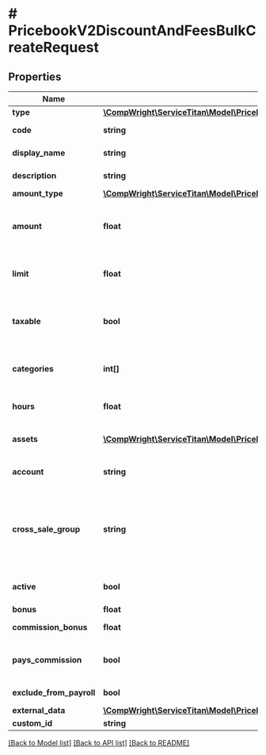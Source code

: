 # # PricebookV2DiscountAndFeesBulkCreateRequest

## Properties

Name | Type | Description | Notes
------------ | ------------- | ------------- | -------------
**type** | [**\CompWright\ServiceTitan\Model\PricebookV2DiscountAndFeesResponseType**](PricebookV2DiscountAndFeesResponseType.md) |  |
**code** | **string** | Code used for the discount or fee |
**display_name** | **string** | Name for the discount of fee | [optional]
**description** | **string** | Description for the item |
**amount_type** | [**\CompWright\ServiceTitan\Model\PricebookV2DiscountAndFeesResponseAmountType**](PricebookV2DiscountAndFeesResponseAmountType.md) |  |
**amount** | **float** | Amount is either the flat amount or percentage you want discounted/added |
**limit** | **float** | The maximum amount that can be applied for this item | [optional]
**taxable** | **bool** | Should tax be applied when the item is added on an estimate or invoice | [optional]
**categories** | **int[]** | The category technicians will use to find the item | [optional]
**hours** | **float** | The number of hours associated with the SKU | [optional]
**assets** | [**\CompWright\ServiceTitan\Model\PricebookV2SkuAssetRequest[]**](PricebookV2SkuAssetRequest.md) | Images, videos or PDFs attached to SKU | [optional]
**account** | **string** | The accounting account assigned to the SKU | [optional]
**cross_sale_group** | **string** | A grouping of similar items that you&#39;ll then be able to track as a separate columns on the Technical Performance Board. | [optional]
**active** | **bool** | Active shows if this item is currently active | [optional]
**bonus** | **float** | Bonus | [optional]
**commission_bonus** | **float** | Flat rate bonus paid for this item | [optional]
**pays_commission** | **bool** | PaysCommissions shows if for this item commission payed | [optional]
**exclude_from_payroll** | **bool** | Exclude from payroll | [optional]
**external_data** | [**\CompWright\ServiceTitan\Model\PricebookV2DiscountAndFeesCreateRequestExternalData**](PricebookV2DiscountAndFeesCreateRequestExternalData.md) |  | [optional]
**custom_id** | **string** |  | [optional]

[[Back to Model list]](../../README.md#models) [[Back to API list]](../../README.md#endpoints) [[Back to README]](../../README.md)
